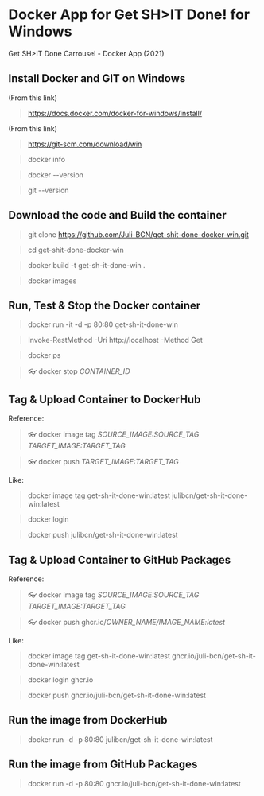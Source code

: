 # Docker App for Get SH>IT Done! for Windows

Get SH>IT Done Carrousel - Docker App (2021)


## Install Docker and GIT on Windows
(From this link)

> https://docs.docker.com/docker-for-windows/install/

(From this link)

> https://git-scm.com/download/win

> docker info

> docker --version

> git --version



## Download the code and Build the container
> git clone https://github.com/Juli-BCN/get-shit-done-docker-win.git

> cd get-shit-done-docker-win

> docker build -t get-sh-it-done-win .

> docker images



## Run, Test & Stop the Docker container
> docker run -it -d -p 80:80 get-sh-it-done-win

> Invoke-RestMethod -Uri http://localhost -Method Get

> docker ps

> :eyeglasses: docker stop *CONTAINER_ID*



## Tag & Upload Container to DockerHub
Reference:
> :eyeglasses: docker image tag *SOURCE_IMAGE:SOURCE_TAG* *TARGET_IMAGE:TARGET_TAG*

> :eyeglasses: docker push *TARGET_IMAGE:TARGET_TAG*


Like:
> docker image tag get-sh-it-done-win:latest julibcn/get-sh-it-done-win:latest

> docker login

> docker push julibcn/get-sh-it-done-win:latest



## Tag & Upload Container to GitHub Packages
Reference:
> :eyeglasses: docker image tag *SOURCE_IMAGE:SOURCE_TAG* *TARGET_IMAGE:TARGET_TAG*

> :eyeglasses: docker push ghcr.io/*OWNER_NAME/IMAGE_NAME:latest*


Like:
> docker image tag get-sh-it-done-win:latest ghcr.io/juli-bcn/get-sh-it-done-win:latest

> docker login ghcr.io

> docker push ghcr.io/juli-bcn/get-sh-it-done-win:latest



## Run the image from DockerHub
> docker run -d -p 80:80 julibcn/get-sh-it-done-win:latest



## Run the image from GitHub Packages
> docker run -d -p 80:80 ghcr.io/juli-bcn/get-sh-it-done-win:latest